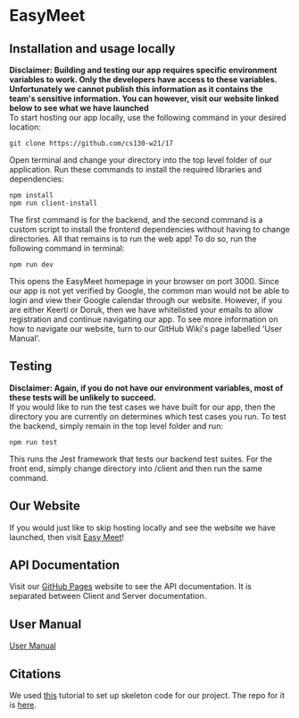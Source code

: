 # EasyMeet

## Installation and usage locally
**Disclaimer: Building and testing our app requires specific environment variables to work. Only the developers have access to these variables. Unfortunately we cannot publish this information as it contains the team's sensitive information. You can however, visit our website linked below to see what we have launched**  
To start hosting our app locally, use the following command in your desired location:
```
git clone https://github.com/cs130-w21/17
```
Open terminal and change your directory into the top level folder of our application. Run these commands to install the required libraries and dependencies:
```
npm install
npm run client-install
```
The first command is for the backend, and the second command is a custom script to install the frontend dependencies without having to change directories. All that remains is to run the web app! To do so, run the following command in terminal:
```
npm run dev
```
This opens the EasyMeet homepage in your browser on port 3000. Since our app is not yet verified by Google, the common man would not be able to login and view their Google calendar through our website. However, if you are either Keerti or Doruk, then we have whitelisted your emails to allow registration and continue navigating our app. To see more information on how to navigate our website, turn to our GitHub Wiki's page labelled 'User Manual'.

## Testing
**Disclaimer: Again, if you do not have our environment variables, most of these tests will be unlikely to succeed.**  
If you would like to run the test cases we have built for our app, then the directory you are currently on determines which test cases you run. To test the backend, simply remain in the top level folder and run:
```
npm run test
```
This runs the Jest framework that tests our backend test suites. For the front end, simply change directory into /client and then run the same command.

## Our Website
If you would just like to skip hosting locally and see the website we have launched, then visit [Easy Meet](http://www.easy-meet-w21project.com/)!

## API Documentation
Visit our [GitHub Pages](https://cs130-w21.github.io/17/index.html) website to see the API documentation. It is separated between Client and Server documentation.

## User Manual
[User Manual](https://github.com/cs130-w21/17/wiki/User-Manual)

## Citations
We used [this](https://www.youtube.com/watch?v=PBTYxXADG_k&list=PLillGF-RfqbbiTGgA77tGO426V3hRF9iE&ab_channel=TraversyMedia) tutorial to set up skeleton code for our project.
The repo for it is [here](https://github.com/bradtraversy/mern_shopping_list).

